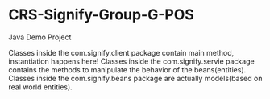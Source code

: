 # CRS-Signify-Group-G-POS
Java Demo Project

Classes inside the com.signify.client package contain main method, instantiation happens here!
Classes inside the com.signify.servie package contains the methods to manipulate the behavior of the beans(entities).
Classes inside the com.signify.beans package are actually models(based on real world entities).
